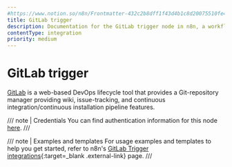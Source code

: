 ```yaml
---
#https://www.notion.so/n8n/Frontmatter-432c2b8dff1f43d4b1c8d20075510fe4
title: GitLab trigger
description: Documentation for the GitLab trigger node in n8n, a workflow automation platform. Includes details of operations and configuration, and links to examples and credentials information.
contentType: integration
priority: medium
---
```


# GitLab trigger

[GitLab](https://gitlab.com/) is a web-based DevOps lifecycle tool that provides a Git-repository manager providing wiki, issue-tracking, and continuous integration/continuous installation pipeline features.

/// note | Credentials
You can find authentication information for this node [here](/integrations/builtin/credentials/gitlab/).
///

///  note  | Examples and templates
For usage examples and templates to help you get started, refer to n8n's [GitLab Trigger integrations](https://n8n.io/integrations/gitlab-trigger/){:target=_blank .external-link} page.
///
